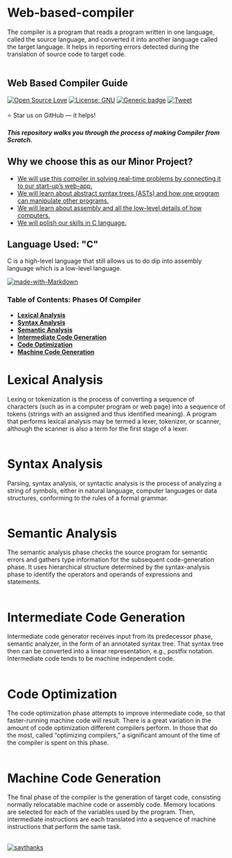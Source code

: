 # Web-based-compiler
The compiler is a program that reads a program written in one language, called the source language, and converted it into another language called the target language. It helps in reporting errors detected during the translation of source code to target code. <br><br>
 
  
  ## Web Based Compiler Guide
  [![Open Source Love](https://badges.frapsoft.com/os/v1/open-source.svg?v=103)](https://github.com/KrishanR-123/Web-based-compiler/)
  [![License: GNU](https://img.shields.io/badge/License-GNU-orange.svg)](https://github.com/KrishanR-123/Web-based-compiler/blob/master/LICENSE)
  [![Generic badge](https://img.shields.io/badge/Contributions-All-blue.svg)](https://github.com/KrishanR-123/Web-based-compiler/graphs/contributors)
  [![Tweet](https://img.shields.io/twitter/url/http/shields.io.svg?style=social)](https://twitter.com/intent/tweet?text=A%20Compiler%20made%20by%20students%20of%20UPES%20as%20their%20Minor%20Project.%20Check%204&url=https://github.com/KrishanR-123/Web-based-compiler&hashtags=web-based-compiler,compiler-building,compiler,upes,DevOpsAtUPES,opensource,womenintech)
  <br><br>
  :star: Star us on GitHub — it helps!<br><br>
  ***This repository walks you through the process of making Compiler from Scratch.***
## Why we choose this as our Minor Project?<br>
  - [We will use this compiler in solving real-time problems by connecting it to our start-up’s web-app.]()
  - [We will learn about abstract syntax trees (ASTs) and how one program can manipulate other programs.]()
  - [We will learn about assembly and all the low-level details of how computers.]()
  - [We will polish our skills in C language.]()
	    
## Language Used: "C"
C is a high-level language that still allows us to do dip into assembly language which is a low-level language.
	       
[![made-with-Markdown](https://img.shields.io/badge/Made%20with-Markdown-yellow.svg)](https://github.com/KrishanR-123/Web-based-compiler)
		 
### Table of Contents: Phases Of Compiler
   - **[Lexical Analysis](#lexical-analysis)**<br>
   - **[Syntax Analysis](#syntax-analysis)**<br>
   - **[Semantic Analysis](#semantic-analysis)**<br>
   - **[Intermediate Code Generation](#intermediate-code-generation)**<br>
   - **[Code Optimization](#code-optimization)**<br>
   - **[Machine Code Generation](#machine-code-generation)**<br>

# Lexical Analysis<br>
Lexing or tokenization is the process of converting a sequence of characters (such as in a computer program or web page) into a sequence of tokens (strings with an assigned and thus identified meaning). A program that performs lexical analysis may be termed a lexer, tokenizer, or scanner, although the scanner is also a term for the first stage of a lexer.<br><br>

# Syntax Analysis<br>
Parsing, syntax analysis, or syntactic analysis is the process of analyzing a string of symbols, either in natural language, computer languages or data structures, conforming to the rules of a formal grammar. <br><br>

# Semantic Analysis<br>
The semantic analysis phase checks the source program for semantic errors and gathers type information for the subsequent code-generation phase. It uses hierarchical structure determined by the syntax-analysis phase to identify the operators and operands of expressions and statements.<br><br>


# Intermediate Code Generation<br>
Intermediate code generator receives input from its predecessor phase, semantic analyzer, in the form of an annotated syntax tree. That syntax tree then can be converted into a linear representation, e.g., postfix notation. Intermediate code tends to be machine independent code.<br><br>

# Code Optimization<br>
The code optimization phase attempts to improve intermediate code, so that faster-running machine code will result. There is a great variation in the amount of code optimization different compilers perform. In those that do the most, called “optimizing compilers,” a significant amount of the time of the compiler is spent on this phase.<br><br>

# Machine Code Generation<br>
The final phase of the compiler is the generation of target code, consisting normally relocatable machine code or assembly code. Memory locations are selected for each of the variables used by the program. Then, intermediate instructions are each translated into a sequence of machine instructions that perform the same task.<br><br>

[![saythanks](https://img.shields.io/badge/say-thanks-ff69b4.svg)](https://github.com/KrishanR-123/Web-based-compiler)
